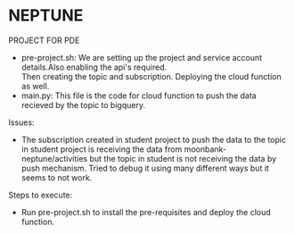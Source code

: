 # NEPTUNE
PROJECT FOR PDE <br>
* pre-project.sh: We are setting up the project and service account details.Also enabling the api's required.<br>
Then creating the topic and subscription. Deploying the cloud function as well.
* main.py: This file is the code for cloud function to push the data recieved by the topic to bigquery.

Issues:
* The subscription created in student project  to push the data to the topic in student project is receiving the data from moonbank-neptune/activities but the topic in student is not receiving the data by push mechanism. Tried to debug it using many different ways but it seems to not work.

Steps to execute:
* Run pre-project.sh to install the pre-requisites and deploy the cloud function.
